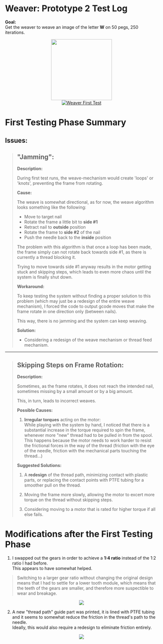 # **Weaver:** Prototype 2 Test Log

**Goal:**\
Get the weaver to weave an image of the letter **W** on 50 pegs, 250 iterations.

<div align="center"><img height=200 width=200 src="https://i.imgur.com/k2SK6rh.png"></div>


<div align="center">
  <a href="https://www.youtube.com/watch?v=NinR-pqOI1g"><img src="https://img.youtube.com/vi/NinR-pqOI1g/0.jpg" alt="Weaver First Test"></a>
</div>




# First Testing Phase Summary
## **Issues:**

> ## "Jamming":
> **Description:**
> 
> During first test runs, the weave-mechanism would create 'loops' or 'knots', preventing the frame from rotating.
> 
> **Cause:**
> 
> The weave is somewhat directional, as for now, the weave algorithm looks something like the following:
> 
> * Move to target nail
> * Rotate the frame a little bit to **side #1**
> * Retract nail to **outside** position
> * Rotate the frame to **side #2** of the nail
> * Push the needle back to the **inside** position
> 
> The problem with this algorithm is that once a loop has been made, the frame simply can not rotate back towards side #1, as there is currently a thread blocking it.
> 
> Trying to move towards side #1 anyway results in the motor getting stuck and skipping steps, which leads to even more chaos until the system is finally shut down.
> 
> **Workaround:**
> 
> To keep testing the system without finding a proper solution to this problem (which may just be a redesign of the entire weave mechanism), I forced the code to output gcode moves that make the frame rotate in one direction only (between nails).
> 
> This way, there is no jamming and the system can keep weaving.
> 
> 
> **Solution:**
> * Considering a redesign of the weave mechanism or thread feed mechanism.
> 
_______________________________

> ## Skipping Steps on Frame Rotation:
> **Description:**
> 
> Sometimes, as the frame rotates, it does not reach the intended nail, sometimes missing by a small amount or by a big amount.
> 
> This, in turn, leads to incorrect weaves.
> 
> 
> **Possible Causes:**
> 1. **Irregular torques** acting on the motor:\
> While playing with the system by hand, I noticed that there is a substantial increase in the torque required to spin the frame, whenever more "new" thread had to be pulled in from the spool.\
> This happens because the motor needs to work harder to resist the frictional forces in the way of the thread (friction with the eye of the needle, friction with the mechanical parts touching the thread...)
> 
> **Suggested Solutions:**
> 1. A **redesign** of the thread path, minimizing contact with plastic parts, or replacing the contact points with PTFE tubing for a smoother pull on the thread.
> 
> 2. Moving the frame more slowly, allowing the motor to excert more torque on the thread without skipping steps.
> 3. Considering moving to a motor that is rated for higher torque if all else fails.

# Modifications after the First Testing Phase
1. I swapped out the gears in order to achieve a **1:4 ratio** instead of the 1:2 ratio I had before.\
   This appears to have somewhat helped.

> Switching to a larger gear ratio without changing the original design means that I had to settle for a lower tooth module, which means that the teeth of the gears are smaller, and therefore more suspectible to wear and breakage.

<div align="center"><img src="https://i.imgur.com/zRdHjQn.png"></div>


2. A new "thread path" guide part was printed, it is lined with PTFE tubing and it seems to somewhat reduce the friction in the thread's path to the needle.\
   Ideally, this would also require a redesign to eliminate friction entirely.


<div align="center"><img src="https://i.imgur.com/zHx3SnW.png"></div>



